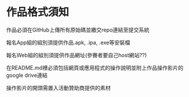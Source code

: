 # 作品格式須知

作品必須在GitHub上傳所有原始碼並繳交repo連結至提交系統

報名App組的組別須提供作品.apk, .ipa, .exe等安裝檔

報名Web組的組別須提供作品網址(參賽者要自己host網站??)

在README.md裡必須包括網頁或應用程式的操作說明並附上作品操作影片的google drive連結

操作影片的開頭需置入活動贊助商提供的素材